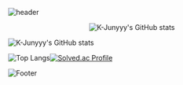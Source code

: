 ![header](https://capsule-render.vercel.app/api?type=waving&color=6666FF&height=200&section=header&text=Pangpyo&fontSize=40&&fontColor=FFFFFF)

<div align="center">
  
  ![K-Junyyy's GitHub stats](https://github-readme-stats.vercel.app/api?username=pangpyo&show_icons=true&theme=dark)
  
</div>

![K-Junyyy's GitHub stats](https://github-readme-stats.vercel.app/api?username=pangpyo&show_icons=true&theme=dark)


![Top Langs](https://github-readme-stats.vercel.app/api/top-langs/?username=pangpyo&layout=compact&theme=dark)[![Solved.ac Profile](http://mazassumnida.wtf/api/generate_badge?boj=kkp0639)](https://solved.ac/profile/kkp0639)

![Footer](https://capsule-render.vercel.app/api?type=waving&color=6666FF&height=200&section=footer)
